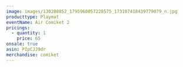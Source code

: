 ```yaml
---
image: images/130280852_1795960057228575_173107418439779079_n.jpg
producttype: Playmat
eventName: Air Comiket 2
pricings:
  - quantity: 1
    price: 65
onsale: true
asin: PIpCJJ9dr
merchandise: comiket
---
```

